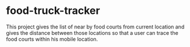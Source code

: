 # food-truck-tracker
This project gives the list of near by food courts from current location  and gives the distance between those locations so that a user can trace the food courts within his mobile location.
